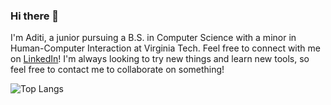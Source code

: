 ### Hi there 👋

I'm Aditi, a junior pursuing a B.S. in Computer Science with a minor in Human-Computer Interaction at Virginia Tech. Feel free to connect with me on [LinkedIn](https://www.linkedin.com/in/aditi-diwan/)! I'm always looking to try new things and learn new tools, so feel free to contact me to collaborate on something!

<!-- ![Aditi's Github Stats](https://github-readme-stats.vercel.app/api?username=aditi977&count_private=true&theme=dark&showicons=true) -->
![Top Langs](https://github-readme-stats.vercel.app/api/top-langs/?username=aditi977&hide=jupyter+notebook&layout=compact&theme=outrun)
<!--
**aditi977/aditi977** is a ✨ _special_ ✨ repository because its `README.md` (this file) appears on your GitHub profile.

Here are some ideas to get you started:

- 🔭 I’m currently working on ...
- 🌱 I’m currently learning ...
- 👯 I’m looking to collaborate on ...
- 🤔 I’m looking for help with ...
- 💬 Ask me about ...
- 📫 How to reach me: ...
- 😄 Pronouns: ...
- ⚡ Fun fact: ...
-->

